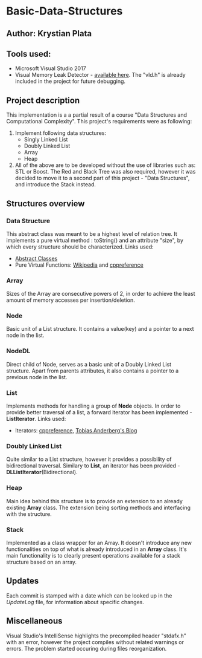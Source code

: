 
# Basic-Data-Structures
## Author: Krystian Plata

## Tools used:
* Microsoft Visual Studio 2017
* Visual Memory Leak Detector - [available here](https://archive.codeplex.com/?p=vld).
The "vld.h" is already included in the project for future debugging.

## Project description
This implementation is a a partial result of a course "Data Structures and Computational Complexity".
This project's requirements were as following:
1. Implement following data structures:
	* Singly Linked List
	* Doubly Linked List
	* Array
	* Heap 
2. All of the above are to be developed without the use of libraries such as: STL or Boost.
The Red and Black Tree was also required, however it was decided to move it to a second part
of this project - "Data Structures", and introduce the Stack instead.

## Structures overview

### Data Structure
This abstract class was meant to be a highest level of relation tree.
It implements a pure virtual method : toString() and an attribute "size", 
by which every structure should be characterized.
Links used:
* [Abstract Classes](https://www.ibm.com/support/knowledgecenter/en/SSLTBW_2.3.0/com.ibm.zos.v2r3.cbclx01/cplr142.htm)
*  Pure Virtual Functions: [Wikipedia](https://en.wikipedia.org/wiki/Virtual_function) and [cppreference](https://en.cppreference.com/w/cpp/language/abstract_class)

### Array
Sizes of the Array are consecutive powers of 2,
in order to achieve the least amount of memory accesses per insertion/deletion.

### Node
Basic unit of a List structure.
It contains a value(key) and a pointer to a next node in the list.

### NodeDL
Direct child of Node, serves as a basic unit of a Doubly Linked List structure.
Apart from parents attributes, it also contains a pointer to a previous node in the list.

### List
Implements methods for handling a group of **Node** objects.
In order to provide better traversal of a list, a forward iterator has been implemented - **ListIterator**.
Links used:
* Iterators: [cppreference](https://en.cppreference.com/w/cpp/iterator), [Tobias Anderberg's Blog](http://anderberg.me/2016/07/04/c-custom-iterators/)

### Doubly Linked List
Quite similar to a List structure, however it provides a possibility of bidirectional traversal.
Similary to **List**, an iterator has been provided - **DLListIterator**(Bidirectional).

### Heap
Main idea behind this structure is to provide an extension to an already existing **Array** class.
The extension being sorting methods and interfacing with the structure.

### Stack
Implemented as a class wrapper for an Array. It doesn't introduce any new functionalities on top of what is already introduced in an **Array** class. It's main functionality is to clearly present operations available for a stack structure based on an array.

## Updates
Each commit is stamped with a date which can be looked up in the *UpdateLog* file,
for information about specific changes.

## Miscellaneous
Visual Studio's IntelliSense highlights the precompiled header "stdafx.h" with an error, however the project compiles without related warnings or errors. The problem started occuring during files reorganization. 



